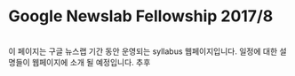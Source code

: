 # Google Newslab Fellowship 2017/8
<br/>
이 페이지는 구글 뉴스랩 기간 동안 운영되는 syllabus 웹페이지입니다. 일정에 대한 설명들이 웹페이지에 소개 될 예정입니다. 추후 
